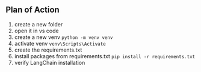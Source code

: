 ## Plan of Action

1. create a new folder
2. open it in vs code
3. create a new venv
`python -m venv venv`
4. activate venv
`venv\Scripts\Activate`
5. create the requirements.txt
6. install packages from requirements.txt
`pip install -r requirements.txt`
7. verify LangChain installation